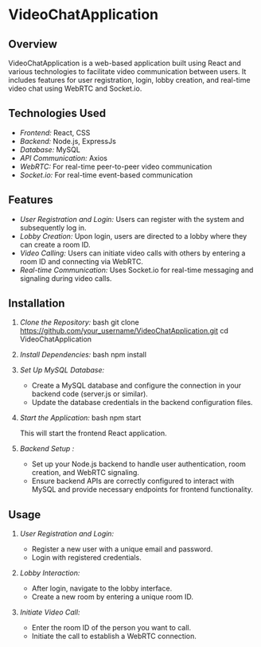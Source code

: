 # VideoChatApplication

## Overview

VideoChatApplication is a web-based application built using React and various technologies to facilitate video communication between users. It includes features for user registration, login, lobby creation, and real-time video chat using WebRTC and Socket.io.

## Technologies Used

- *Frontend:* React, CSS
- *Backend:* Node.js, ExpressJs
- *Database:* MySQL
- *API Communication:* Axios
- *WebRTC:* For real-time peer-to-peer video communication
- *Socket.io:* For real-time event-based communication

## Features

- *User Registration and Login:* Users can register with the system and subsequently log in.
- *Lobby Creation:* Upon login, users are directed to a lobby where they can create a room ID.
- *Video Calling:* Users can initiate video calls with others by entering a room ID and connecting via WebRTC.
- *Real-time Communication:* Uses Socket.io for real-time messaging and signaling during video calls.

## Installation

1. *Clone the Repository:*
   bash
   git clone https://github.com/your_username/VideoChatApplication.git
   cd VideoChatApplication
   

2. *Install Dependencies:*
   bash
   npm install
   

3. *Set Up MySQL Database:*
   - Create a MySQL database and configure the connection in your backend code (server.js or similar).
   - Update the database credentials in the backend configuration files.

4. *Start the Application:*
   bash
   npm start
   
   This will start the frontend React application.

5. *Backend Setup :*
   - Set up your Node.js backend to handle user authentication, room creation, and WebRTC signaling.
   - Ensure backend APIs are correctly configured to interact with MySQL and provide necessary endpoints for frontend functionality.

## Usage

1. *User Registration and Login:*
   - Register a new user with a unique email and password.
   - Login with registered credentials.

2. *Lobby Interaction:*
   - After login, navigate to the lobby interface.
   - Create a new room by entering a unique room ID.

3. *Initiate Video Call:*
   - Enter the room ID of the person you want to call.
   - Initiate the call to establish a WebRTC connection.

